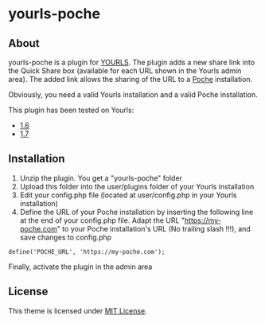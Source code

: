 yourls-poche
============

About
------------

yourls-poche is a plugin for [YOURLS](http://yourls.org/). The plugin adds a new share link into the Quick Share box (available for each URL shown in the Yourls admin area).
The added link allows the sharing of the URL to a [Poche](http://http://www.inthepoche.com/en/) installation.

Obviously, you need a valid Yourls installation and a valid Poche installation.

This plugin has been tested on Yourls:
* [1.6](https://github.com/YOURLS/YOURLS/releases/tag/1.6)
* [1.7](https://github.com/YOURLS/YOURLS/releases/tag/1.7)


Installation
------------

1. Unzip the plugin. You get a "yourls-poche" folder
2. Upload this folder into the user/plugins folder of your Yourls installation
3. Edit your config.php file (located at user/config.php in your Yourls installation)
4. Define the URL of your Poche installation by inserting the following line at the end of your config.php file. Adapt the URL "https://my-poche.com" to your Poche installation's URL (No trailing slash !!!), and save changes to config.php

```
define('POCHE_URL', 'https://my-poche.com');
```

Finally, activate the plugin in the admin area



License
------------

This theme is licensed under [MIT License](https://github.com/jonrandoem/yourls-poche/blob/master/LICENSE).
